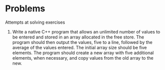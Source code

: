 Problems
========

Attempts at solving exercises


1. Write a native C++ program that allows an unlimited number of values to be entered and stored in an array allocated in the free store. The program should then output the values, five to a line, followed by the average of the values entered. The initial array size should be five elements. The program should create a new array with five additional elements, when necessary, and copy values from the old array to the new.
